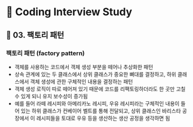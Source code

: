 # :book: Coding Interview Study
## :pushpin: 03. 팩토리 패턴

### 팩토리 패턴 (factory pattern)
- 객체를 사용하는 코드에서 객체 생성 부분을 떼어나 추상화한 패턴
- 상속 관계에 있는 두 클래스에서 상위 클래스가 중요한 뼈대를 결정하고, 하위 클래스에서 객체 생성에 관한 구체적인 내용을 결정하는 패턴
- 객체 생성 로직이 따로 떼어져 있기 때문에 코드를 리팩토링하더라도 한 곳만 고칠 수 있게 되니 유지 보수성이 증가됨
- 예를 들어 라떼 레시피와 아메리카노 레시피, 우유 레시피라는 구체적인 내용이 들어 있는 하위 클래스가 컨베이어 벨트를 통해 전달되고, 상위 클래스인
바리스타 공장에서 이 레시피들을 토대로 우유 등을 생산하는 생산 공정을 생각하면 됨

